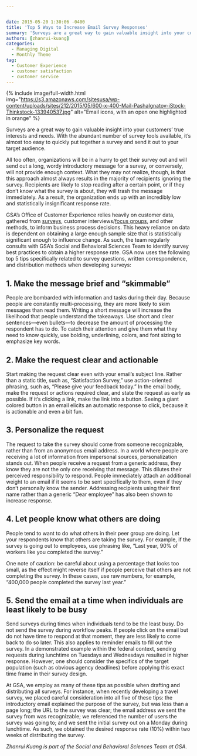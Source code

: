 ```yaml
---


date: 2015-05-20 1:30:06 -0400
title: 'Top 5 Ways to Increase Email Survey Responses'
summary: 'Surveys are a great way to gain valuable insight into your customers&rsquo; true interests and needs. With the abundant number of survey tools available, it’s almost too easy to quickly put together a survey and send it out to your target audience. All too often, organizations will be in a hurry to get their survey'
authors: [zhanrui-kuang]
categories:
  - Managing Digital
  - Monthly Theme
tag:
  - Customer Experience
  - customer satisfaction
  - customer service
---
```



{% include image/full-width.html img="https://s3.amazonaws.com/sitesusa/wp-content/uploads/sites/212/2015/05/600-x-400-Mail-PashaIgnatov-iStock-Thinkstock-133940537.jpg" alt="Email icons, with an open one highlighted in orange" %} 

Surveys are a great way to gain valuable insight into your customers’ true interests and needs. With the abundant number of survey tools available, it’s  almost too easy to quickly put together a survey and send it out to your target audience.

All too often, organizations will be in a hurry to get their survey out and will send out a long, wordy introductory message for a survey, or conversely, will not provide enough context. What they may not realize, though, is that this approach almost always results in the majority of recipients ignoring the survey. Recipients are likely to stop reading after a certain point, or if they don’t know what the survey is about, they will trash the message immediately. As a result, the organization ends up with an incredibly low and statistically insignificant response rate.

GSA’s  Office of Customer Experience relies heavily on customer data, gathered from [surveys](https://www.WHATEVER/2014/11/10/4-tips-on-great-survey-design/ "4 Tips on Great Survey Design"), customer interviews/[focus groups](https://www.WHATEVER/2015/04/17/focus-groups-are-they-right-for-you/ "Focus Groups: Are They Right for You?"), and other methods, to inform business process decisions. This heavy reliance on data is dependent on obtaining a large enough sample size that is statistically significant enough to influence change. As such, the team regularly consults with GSA’s  Social and Behavioral Sciences Team to identify survey best practices to obtain a higher response rate. GSA now uses the following top 5 tips specifically related to survey questions, written correspondence, and distribution methods when developing surveys:

## 1. Make the message brief and “skimmable”

People are bombarded with information and tasks during their day. Because people are constantly multi-processing, they are more likely to skim messages than read them. Writing a short message will increase the likelihood that people understand the takeaways. Use short and clear sentences—even bullets—to decrease the amount of processing the respondent has to do. To catch their attention and give them what they need to know quickly, use bolding, underlining, colors, and font sizing to emphasize key words.

## 2. Make the request clear and actionable

Start making the request clear even with your email’s  subject line. Rather than a static title, such as, “Satisfaction Survey,” use action-oriented phrasing, such as, “Please give your feedback today.” In the email body, make the request or actions required clear, and state the request as early as possible. If it’s  clicking a link, make the link into a button. Seeing a giant colored button in an email elicits an automatic response to click, because it is actionable and even a bit fun.

## 3. Personalize the request

The request to take the survey should come from someone recognizable, rather than from an anonymous email address. In a world where people are receiving a lot of information from impersonal sources, personalization stands out. When people receive a request from a generic address, they know they are not the only one receiving that message. This dilutes their perceived responsibility to respond. People immediately attach an additional weight to an email if it seems to be sent specifically to them, even if they don’t personally know the sender. Addressing recipients using their first name rather than a generic “Dear employee” has also been shown to increase response.

## 4. Let people know what others are doing

People tend to want to do what others in their peer group are doing. Let your respondents know that others are taking the survey. For example, if the survey is going out to employees, use phrasing like, “Last year, 90% of workers like you completed the survey.”

One note of caution: be careful about using a percentage that looks too small, as the effect might reverse itself if people perceive that others are not completing the survey. In these cases, use raw numbers, for example, “400,000 people completed the survey last year.”

## 5. Send the email at a time when individuals are least likely to be busy

Send surveys during times when individuals tend to be the least busy. Do not send the survey during workflow peaks. If people click on the email but do not have time to respond at that moment, they are less likely to come back to do so later. This also applies to reminder emails to fill out the survey. In a demonstrated example within the federal context, sending requests during lunchtime on Tuesdays and Wednesdays resulted in higher response. However, one should consider the specifics of the target population (such as obvious agency deadlines) before applying this exact time frame in their survey design.

At GSA, we employ as many of these tips as possible when drafting and distributing all surveys. For instance, when recently developing a travel survey, we placed careful consideration into all five of these tips: the introductory email explained the purpose of the survey, but was less than a page long; the URL to the survey was clear; the email address we sent the survey from was recognizable; we referenced the number of users the survey was going to; and we sent the initial survey out on a Monday during lunchtime. As such, we obtained the desired response rate (10%) within two weeks of distributing the survey.

_Zhanrui Kuang is part of the Social and Behavioral Sciences Team at GSA._